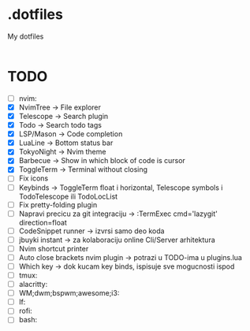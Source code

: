 # .dotfiles
My dotfiles
<br><br>

# TODO
- [ ] nvim:
- [x]   NvimTree -> File explorer
- [x]   Telescope -> Search plugin
- [x]   Todo -> Search todo tags
- [x]   LSP/Mason -> Code completion
- [x]   LuaLine -> Bottom status bar 
- [x]   TokyoNight -> Nvim theme
- [x]   Barbecue -> Show in which block of code is cursor
- [x]   ToggleTerm -> Terminal without closing
- [ ]   Fix icons
- [ ]   Keybinds -> ToggleTerm float i horizontal, Telescope symbols i TodoTelescope ili TodoLocList
- [ ]   Fix pretty-folding plugin
- [ ]   Napravi precicu za git integraciju -> :TermExec cmd='lazygit' direction=float
- [ ]   CodeSnippet runner -> izvrsi samo deo koda
- [ ]   jbuyki instant -> za kolaboraciju online Cli/Server arhitektura
- [ ]   Nvim shortcut printer
- [ ]   Auto close brackets nvim plugin -> potrazi u TODO-ima u plugins.lua
- [ ]   Which key -> dok kucam key binds, ispisuje sve mogucnosti ispod
- [ ] tmux:
- [ ] alacritty:
- [ ] WM;dwm;bspwm;awesome;i3:
- [ ] lf:
- [ ] rofi:
- [ ] bash:

